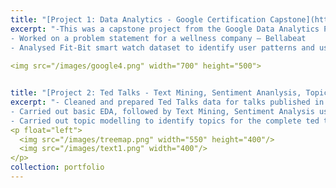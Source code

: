 ```yaml
---
title: "[Project 1: Data Analytics - Google Certification Capstone](https://www.kaggle.com/sakshisabnani/google-data-analytics-capstone-bellabeat/notebook)"
excerpt: "-This was a capstone project from the Google Data Analytics Professional Certification (Coursera). 
- Worked on a problem statement for a wellness company – Bellabeat
- Analysed Fit-Bit smart watch dataset to identify user patterns and used that to provide recommendations about market strategy."
  
<img src="/images/google4.png" width="700" height="500">


title: "[Project 2: Ted Talks - Text Mining, Sentiment Ananlysis, Topic modelling (LDA)](https://www.kaggle.com/sakshisabnani/ted-talks-text-mining-sentiment-analysis-lda)"
excerpt: "- Cleaned and prepared Ted Talks data for talks published in the year 2006-2020 for analysis.
- Carried out basic EDA, followed by Text Mining, Sentiment Analysis using Bing, Afinn and NRC lexicon.
- Carried out topic modelling to identify topics for the complete ted talks data as well as a subset of data for talks by speakers who were Economists."
<p float="left">
  <img src="/images/treemap.png" width="550" height="400"/>
  <img src="/images/text1.png" width="400"/> 
</p>
collection: portfolio
---
```



